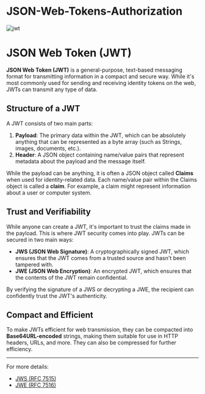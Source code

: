 # JSON-Web-Tokens-Authorization

<img src="https://th.bing.com/th/id/OIP.1A34osrtczMKlCKGfoXYXAHaED?rs=1&pid=ImgDetMain" alt="jwt"></img>

# JSON Web Token (JWT)

**JSON Web Token (JWT)** is a general-purpose, text-based messaging format for transmitting information in a compact and secure way. While it's most commonly used for sending and receiving identity tokens on the web, JWTs can transmit any type of data.

## Structure of a JWT

A JWT consists of two main parts:
1. **Payload**: The primary data within the JWT, which can be absolutely anything that can be represented as a byte array (such as Strings, images, documents, etc.).
2. **Header**: A JSON object containing name/value pairs that represent metadata about the payload and the message itself.

While the payload can be anything, it is often a JSON object called **Claims** when used for identity-related data. Each name/value pair within the Claims object is called a **claim**. For example, a claim might represent information about a user or computer system.

## Trust and Verifiability

While anyone can create a JWT, it's important to trust the claims made in the payload. This is where JWT security comes into play. JWTs can be secured in two main ways:
- **JWS (JSON Web Signature)**: A cryptographically signed JWT, which ensures that the JWT comes from a trusted source and hasn't been tampered with.
- **JWE (JSON Web Encryption)**: An encrypted JWT, which ensures that the contents of the JWT remain confidential.

By verifying the signature of a JWS or decrypting a JWE, the recipient can confidently trust the JWT's authenticity.

## Compact and Efficient

To make JWTs efficient for web transmission, they can be compacted into **Base64URL-encoded** strings, making them suitable for use in HTTP headers, URLs, and more. They can also be compressed for further efficiency.

---

For more details:
- [JWS (RFC 7515)](https://tools.ietf.org/html/rfc7515)
- [JWE (RFC 7516)](https://tools.ietf.org/html/rfc7516)



